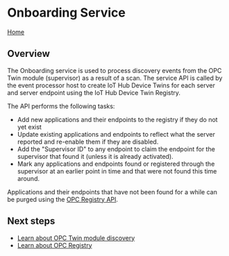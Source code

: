 # Onboarding Service

[Home](../readme.md)

## Overview

The Onboarding service is used to process discovery events from the OPC Twin module (supervisor) as a result of a scan.  The service API is called by the event processor host to create IoT Hub Device Twins for each server and server endpoint using the IoT Hub Device Twin Registry.  

The API performs the following tasks:

* Add new applications and their endpoints to the registry if they do not yet exist
* Update existing applications and endpoints to reflect what the server reported and re-enable them if they are disabled.
* Add the "Supervisor ID" to any endpoint to claim the endpoint for the supervisor that found it (unless it is already activated).
* Mark any applications and endpoints found or registered through the supervisor at an earlier point in time and that were not found this time around.  

Applications and their endpoints that have not been found for a while can be purged using the [OPC Registry API](../api/registry/readme.md).

## Next steps

* [Learn about OPC Twin module discovery](../modules/twin.md)
* [Learn about OPC Registry](registry.md)
